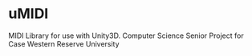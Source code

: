 # uMIDI
MIDI Library for use with Unity3D. Computer Science Senior Project for Case Western Reserve University
